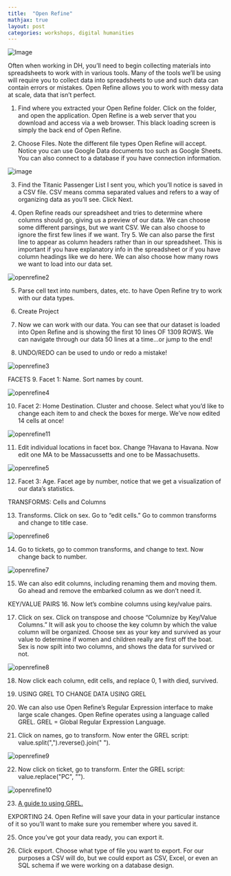 ```yaml
---
title:  "Open Refine"
mathjax: true
layout: post
categories: workshops, digital humanities
---
```


![Image](https://labinoteca.files.wordpress.com/2017/01/openrefine-bdu-logo.png)

Often when working in DH, you’ll need to begin collecting materials into spreadsheets to work with in various tools. Many of the tools we’ll be using will require you to collect data into spreadsheets to use and such data can contain errors or mistakes. Open Refine allows you to work with messy data at scale, data that isn’t perfect.

1.	Find where you extracted your Open Refine folder. Click on the folder, and open the application. Open Refine is a web server that you download and access via a web browser. This black loading screen is simply the back end of Open Refine.

2.	Choose Files. Note the different file types Open Refine will accept. Notice you can use Google Data documents too such as Google Sheets. You can also connect to a database if you have connection information.

![image](https://user-images.githubusercontent.com/22083340/156191965-bf1bb32e-36de-44ff-82a9-0e7425d78bf8.png)

3.	Find the Titanic Passenger List I sent you, which you’ll notice is saved in a CSV file. CSV means comma separated values and refers to a way of organizing data as you’ll see. Click Next.

4.	Open Refine reads our spreadsheet and tries to determine where columns should go, giving us a preview of our data. We can choose some different parsings, but we want CSV. We can also choose to ignore the first few lines if we want. Try 5. We can also parse the first line to appear as column headers rather than in our spreadsheet. This is important if you have explanatory info in the spreadsheet or if you have column headings like we do here. We can also choose how many rows we want to load into our data set.

![openrefine2](https://user-images.githubusercontent.com/22083340/156192426-de1b02ab-3a24-48e8-bfa0-6d5d638a1819.png)

5.	Parse cell text into numbers, dates, etc. to have Open Refine try to work with our data types.

6.	Create Project

7.	Now we can work with our data. You can see that our dataset is loaded into Open Refine and is showing the first 10 lines OF 1309 ROWS. We can navigate through our data 50 lines at a time…or jump to the end!

8.	UNDO/REDO can be used to undo or redo a mistake!

![openrefine3](https://user-images.githubusercontent.com/22083340/156192668-593c966e-86df-4d91-9d08-70be14af3a5b.png)

FACETS 
9.	Facet 1: Name. Sort names by count.

![openrefine4](https://user-images.githubusercontent.com/22083340/156192885-fe5d82e3-7aa1-4930-b703-9a754e91fc25.png)

10.	Facet 2: Home Destination. Cluster and choose. Select what you’d like to change each item to and check the boxes for merge. We’ve now edited 14 cells at once!

![openrefine11](https://user-images.githubusercontent.com/22083340/156194521-e42030a3-9c15-4e0d-8f41-7e992add2e13.png)

11.	Edit individual locations in facet box. Change ?Havana to Havana. Now edit one MA to be Massacussetts and one to be Massachusetts.

![openrefine5](https://user-images.githubusercontent.com/22083340/156193082-0def63dc-51b2-40d9-baf9-05c3518b9453.png)

12.	Facet 3: Age. Facet age by number, notice that we get a visualization of our data’s statistics.

TRANSFORMS: Cells and Columns

13.	Transforms. Click on sex. Go to “edit cells.” Go to common transforms and change to title case.

![openrefine6](https://user-images.githubusercontent.com/22083340/156193263-2a8cd45c-d91d-4a23-b585-2c72c932d321.png)

14.	Go to tickets, go to common transforms, and change to text. Now change back to number.

![openrefine7](https://user-images.githubusercontent.com/22083340/156193476-09a10303-4a7d-4aa6-8f87-cc20ac7d2284.png)

15.	We can also edit columns, including renaming them and moving them. Go ahead and remove the embarked column as we don’t need it. 

KEY/VALUE PAIRS
16.	Now let’s combine columns using key/value pairs.

17.	Click on sex. Click on transpose and choose “Columnize by Key/Value Columns.” It will ask you to choose the key column by which the value column will be organized. Choose sex as your key and survived as your value to determine if women and children really are first off the boat. Sex is now spilt into two columns, and shows the data for survived or not.

![openrefine8](https://user-images.githubusercontent.com/22083340/156193643-fa669aec-8898-4cca-831c-d2fb42b25d80.png)

18.	Now click each column, edit cells, and replace 0, 1 with died, survived.

19.	USING GREL TO CHANGE DATA
USING GREL

20.	We can also use Open Refine’s Regular Expression interface to make large scale changes. Open Refine operates using a language called GREL. GREL = Global Regular Expression Language.

21.	Click on names, go to transform. Now enter the GREL script: value.split(",").reverse().join(" "). 

![openrefine9](https://user-images.githubusercontent.com/22083340/156193892-4b8affb1-6bd4-4c21-b45c-1a7570021d96.png)

22.	Now click on ticket, go to transform. Enter the GREL script: value.replace("PC", "").

![openrefine10](https://user-images.githubusercontent.com/22083340/156194071-f4779b88-0ff4-4438-9cdd-c82f87209034.png)

23.	[A guide to using GREL.](https://docs.openrefine.org/manual/grelfunctions)

EXPORTING
24.	Open Refine will save your data in your particular instance of it so you’ll want to make sure you remember where you saved it.

25.	Once you’ve got your data ready, you can export it. 

26.	Click export. Choose what type of file you want to export. For our purposes a CSV will do, but we could export as CSV, Excel, or even an SQL schema if we were working on a database design.
